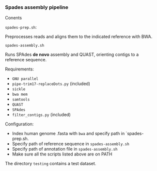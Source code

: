 ### Spades assembly pipeline

Conents

`spades-prep.sh`:

Preprocesses reads and aligns them to the indicated reference with BWA. 

`spades-assembly.sh`

Runs SPAdes **de novo** assembly and QUAST, orienting contigs to a reference sequence. 

Requirements:

- `GNU parallel`
- `pipe-trim17-replaceDots.py` (included)
- `sickle`
- `bwa mem`
- `samtools`
- `QUAST`
- `SPAdes`
- `filter_contigs.py` (included)

Configuration:

- Index human genome .fasta with `bwa` and specify path in `spades-prep.sh. 
- Specify path of reference sequence in `spades-assembly.sh`
- Specify path of annotation file in `spades-assembly.sh`
- Make sure all the scripts listed above are on PATH

The directory `testing` contains a test dataset. 
